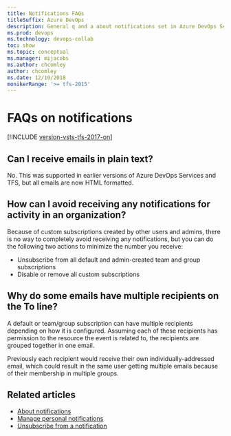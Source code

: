 ```yaml
---
title: Notifications FAQs
titleSuffix: Azure DevOps
description: General q and a about notifications set in Azure DevOps Services or Team Foundation Server 
ms.prod: devops
ms.technology: devops-collab
toc: show
ms.topic: conceptual
ms.manager: mijacobs
ms.author: chcomley
author: chcomley
ms.date: 12/10/2018
monikerRange: '>= tfs-2015'
---
```


# FAQs on notifications

[!INCLUDE [version-vsts-tfs-2017-on](../_shared/version-tfs-2017-through-vsts.md)]

## Can I receive emails in plain text?
No. This was supported in earlier versions of Azure DevOps Services and TFS, but all emails are now HTML formatted.

## How can I avoid receiving any notifications for activity in an organization?

Because of custom subscriptions created by other users and admins, there is no way to completely avoid receiving any notifications, but you can do the following two actions to minimize the number you receive:

- Unsubscribe from all default and admin-created team and group subscriptions
- Disable or remove all custom subscriptions

## Why do some emails have multiple recipients on the To line? 

A default or team/group subscription can have multiple recipients depending on how it is configured. Assuming each of these recipients has permission to the resource the event is related to, the recipients are grouped together in one email.

Previously each recipient would receive their own individually-addressed email, which could result in the same user getting multiple emails because of their membership in multiple groups.

## Related articles

- [About notifications](about-notifications.md)
- [Manage personal notifications](howto-manage-team-notifications.md)
- [Unsubscribe from a notification](unsubscribe-default-notification.md)
